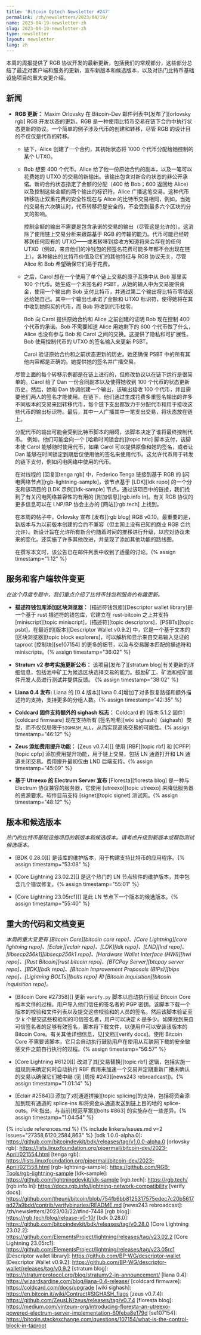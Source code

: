 ```yaml
---
title: 'Bitcoin Optech Newsletter #247'
permalink: /zh/newsletters/2023/04/19/
name: 2023-04-19-newsletter-zh
slug: 2023-04-19-newsletter-zh
type: newsletter
layout: newsletter
lang: zh
---
```

本周的周报提供了 RGB 协议开发的最新更新，包括我们的常规部分，这些部分总结了最近对客户端和服务的更新，宣布新版本和候选版本，以及对热门比特币基础设施项目的重大变更介绍。

## 新闻

- **RGB 更新：** Maxim Orlovsky 在 Bitcoin-Dev 邮件列表中[发布了][orlovsky rgb] RGB 开发状态的更新。RGB 是一种使用比特币交易在链下合约中执行状态更新的协议。一个简单的例子涉及代币的创建和转移，尽管 RGB 的设计目的不仅仅是代币的转移。

  - 链下，Alice 创建了一个合约，其初始状态将 1000 个代币分配给她控制的某个 UTXO。

  - Bob 想要 400 个代币。Alice 给了他一份原始合约的副本，以及一笔可以花费她的 UTXO 的交易的新输出。该输出包含对新合约状态的非公开承诺。新的合约状态指定了金额的分配（400 给 Bob；600 返回给 Alice）以及控制这些金额的两个输出的标识符。Alice 广播这笔交易。这种代币转移防止双重花费的安全性现在与 Alice 的比特币交易相同，例如，当她的交易有六次确认时，代币转移将是安全的，不会受到最多六个区块的分叉的影响。

      控制金额的输出不需要是包含承诺的交易的输出（尽管这是允许的）。这消除了使用链上交易分析来跟踪基于 RGB 的传输的能力。代币可能已经转移到任何现有的 UTXO——或者转移到接收方知道将来会存在的任何 UTXO（例如，来自他们的冷钱包的预签名花费可能多年都不会出现在链上）。各种输出的比特币价值及它们的其他特征与 RGB 协议无关，尽管 Alice 和 Bob 希望确保它们易于花费。

  - 之后，Carol 想在一个使用了单个链上交易的原子互换中从 Bob 那里买 100 个代币。她生成一个未签名的 PSBT，从她的输入中为交易提供资金，使用一个输出向 Bob 支付比特币，并通过第二个输出将比特币零钱返还给她自己。其中一个输出也承诺了金额和 UTXO 标识符，使得她将在其中收到她购买的代币，而 Bob 将收到代币找零。

      Bob 向 Carol 提供原始合约和 Alice 之前创建的证明 Bob 现在控制 400 个代币的承诺。Bob 不需要知道 Alice 用她剩下的 600 个代币做了什么，Alice 也没有参与 Bob 和 Carol 之间的交换。这提供了隐私和可扩展性。Bob 使用控制代币的 UTXO 的签名输入来更新 PSBT。

      Carol 验证原始合约和之前状态更新的历史。她还确保 PSBT 中的所有其他内容都是正确的。她提供她的签名并广播交易。

  尽管上面的每个转移示例都是在链上进行的，但修改协议以在链下运行是很简单的。Carol 给了 Dan 一份合同副本以及使得她收到 100 个代币的状态更新历史。然后，她和 Dan 协调创建一个输出，该输出接收 100 个代币，并且需要他们两人的签名才能使用。在链下，他们通过生成花费多重签名输出的许多不同版本的交易来回转移代币，每个链下支出都致力于分配代币和用于接收这些代币的输出标识符。最后，其中一人广播其中一笔支出交易，将状态放在链上。

  分配代币的输出可能会受到比特币脚本的阻碍，该脚本决定了谁将最终控制代币。
  例如，他们可能会向一个 [哈希时间锁合约][topic htlc] 脚本支付，该脚本使 Carol 能够随时使用代币，如果 Carol 可以提供原像和她的签名，或者让 Dan 能够在时间锁定到期后仅使用他的签名来使用代币。这允许代币用于转发的链下支付，例如闪电网络中使用的代币。

  在对线程的 [回复][tenga rgb] 中，Federico Tenga 链接到基于 RGB 的 [闪电网络节点][rgb-lightning-sample]，该节点基于 [LDK][ldk
  repo] 的一个分支和该项目的 [LDK 示例][ldk-sample] 节点。通过该项目中的链接，我们找到了有关闪电网络兼容性的有用的 [附加信息][rgb.info ln]。有关 RGB 协议的更多信息可以在 LNP/BP 协会主办的 [网站][rgb.tech] 上找到。

  在本周的帖子中，Orlovsky 宣布 [发布][rgb blog] RGB v0.10。最重要的是，新版本与为以前版本创建的合约不兼容（但主网上没有已知的商业 RGB 合约允许）。新设计旨在允许所有新合约随着时间的推移进行升级，以应对协议未来的变化。还实施了许多其他改进，并呈现了添加其他功能的路线图。

  在撰写本文时，该公告已在邮件列表中收到了适量的讨论。{% assign timestamp="1:12" %}

## 服务和客户端软件变更

*在这个月度专题中，我们重点介绍了比特币钱包和服务的有趣更新。*

- **<!--descriptor-wallet-library-adds-block-explorer-->描述符钱包库添加区块浏览器：**
  [描述符钱包库][Descriptor wallet library]是一个基于 rust 描述符的钱包库，它建立在 rust-bitcoin 之上并支持 [miniscript][topic miniscript]，[描述符][topic descriptors]，[PSBTs][topic psbt]，在最近的[版本][Descriptor Wallet v0.9.2] 中，它是一个基于文本的 [区块浏览器][topic block explorers]，可以解析和显示来自交易输入见证的 taproot [控制块][se107154] 的更多的细节，以及与交易脚本匹配的描述符和 miniscripts。{% assign timestamp="36:02" %}

- **Stratum v2 参考实施更新公布：**
  该项目[发布了][stratum blog]有关更新的详细信息，包括池中矿工为候选区块选择交易的能力。鼓励矿工、矿池和挖矿固件开发人员进行测试并提供反馈。 {% assign timestamp="38:02" %}

- **Liana 0.4 发布:**
  Liana 的 [0.4 版本][liana 0.4]增加了对多恢复路径和额外描述符的支持，支持更多的分组人数。{% assign timestamp="42:35" %}

- **Coldcard 固件支持额外的 sighash 标志：**
  Coldcard 的 [版本 5.1.2 固件][coldcard firmware] 现在支持所有
  [签名哈希][wiki sighash]（sighash）类型，而不仅仅局限于`SIGHASH_ALL`，从而实现高级交易的可能性。{% assign timestamp="46:12" %}

- **Zeus 添加费用提升功能：**
  [Zeus v0.7.4][] 使用 [RBF][topic rbf] 和 [CPFP][topic cpfp] 添加费用提升功能，用于链上交易，包括 LN 通道打开和 LN 通道关闭交易。费用提升最初仅由 LND 后端支持。{% assign timestamp="45:09" %}

- **基于 Utreexo 的 Electrum Server 宣布**
   [Floresta][floresta blog] 是一种与 Electrum 协议兼容的服务器，它使用 [utreexo][topic utreexo] 来降低服务器的资源要求。软件目前支持 [signet][topic signet] 测试网。{% assign timestamp="48:12" %}

## 版本和候选版本

*热门的比特币基础设施项目的新版本和候选版本。请考虑升级到新版本或帮助测试候选版本。*

- [BDK 0.28.0][] 是该库的维护版本，用于构建支持比特币的应用程序。{% assign timestamp="53:08" %}

- [Core Lightning 23.02.2][] 是这个热门的 LN 节点软件的维护版本，其中包含几个错误修复。{% assign timestamp="55:01" %}

- [Core Lightning 23.05rc1][] 是此 LN 节点下一个版本的候选版本。{% assign timestamp="55:40" %}

## 重大的代码和文档变更

*本周的重大变更有 [Bitcoin Core][bitcoin core repo]、[Core
Lightning][core lightning repo]、[Eclair][eclair repo]、[LDK][ldk repo]、[LND][lnd repo]、[libsecp256k1][libsecp256k1 repo]、[Hardware Wallet Interface (HWI)][hwi repo]、[Rust Bitcoin][rust bitcoin repo]、[BTCPay Server][btcpay server repo]、[BDK][bdk repo]、[Bitcoin Improvement Proposals (BIPs)][bips repo]、[Lightning BOLTs][bolts repo] 和 [Bitcoin Inquisition][bitcoin inquisition repo]。*

- [Bitcoin Core #27358][] 更新 `verify.py` 脚本以自动执行验证 Bitcoin Core 版本文件的过程。用户导入他们信任的签名者的 PGP 密钥。该脚本下载一个版本的校验和文件列表以及提交这些校验和的人员的签名。然后该脚本验证至少 *k* 个提交这些校验和的可信签名者，用户可以决定 *k* 是多少。如果找到来自可信签名者的足够有效签名，脚本将下载文件，以便用户可以安装该版本的 Bitcoin Core。有关其他详细信息，见[文档][verify docs]。使用 Bitcoin Core 不需要该脚本，它只会自动执行鼓励用户在使用从互联网下载的安全敏感文件之前自行执行的过程。{% assign timestamp="56:57" %}

- [Core Lightning #6120][] 改进了其[交易替换][topic rbf] 逻辑，包括实施一组规则来确定何时自动执行 RBF 费用来加速一个交易并定期重新广播未确认的交易以确保它们被中继 (见 [周报 #243][news243 rebroadcast])。{% assign timestamp="1:01:14" %}

- [Eclair #2584][] 添加了对[通道拼接][topic splicing]的支持，包括将资金添加到现有通道的 splice-ins 和将资金从通道发送到链上目的地的 splice-outs。PR 指出，与当前[规范草案][bolts #863] 的实施存在一些差异。{% assign timestamp="1:04:54" %}

{% include references.md %}
{% include linkers/issues.md v=2 issues="27358,6120,2584,863" %}
[bdk 1.0.0-alpha.0]: https://github.com/bitcoindevkit/bdk/releases/tag/v1.0.0-alpha.0
[orlovsky rgb]: https://lists.linuxfoundation.org/pipermail/bitcoin-dev/2023-April/021554.html
[tenga rgb]: https://lists.linuxfoundation.org/pipermail/bitcoin-dev/2023-April/021558.html
[rgb-lightning-sample]: https://github.com/RGB-Tools/rgb-lightning-sample
[ldk-sample]: https://github.com/lightningdevkit/ldk-sample
[rgb.tech]: https://rgb.tech/
[rgb.info ln]: https://docs.rgb.info/lightning-network-compatibility
[verify docs]: https://github.com/theuni/bitcoin/blob/754fb6bb8125317575edec7c20b5617ad27a9bdd/contrib/verifybinaries/README.md
[news243 rebroadcast]: /zh/newsletters/2023/03/22/#lnd-7448
[rgb blog]: https://rgb.tech/blog/release-v0-10/
[bdk 0.28.0]: https://github.com/bitcoindevkit/bdk/releases/tag/v0.28.0
[Core Lightning 23.02.2]: https://github.com/ElementsProject/lightning/releases/tag/v23.02.2
[Core Lightning 23.05rc1]: https://github.com/ElementsProject/lightning/releases/tag/v23.05rc1
[Descriptor wallet library]: https://github.com/BP-WG/descriptor-wallet
[Descriptor Wallet v0.9.2]: https://github.com/BP-WG/descriptor-wallet/releases/tag/v0.9.2
[stratum blog]: https://stratumprotocol.org/blog/stratumv2-jn-announcement/
[liana 0.4]: https://wizardsardine.com/blog/liana-0.4-release/
[coldcard firmware]: https://coldcard.com/docs/upgrade
[wiki sighash]: https://en.bitcoin.it/wiki/Contract#SIGHASH_flags
[zeus v0.7.4]: https://github.com/ZeusLN/zeus/releases/tag/v0.7.4
[floresta blog]: https://medium.com/vinteum-org/introducing-floresta-an-utreexo-powered-electrum-server-implementation-60feba8e179d
[se107154]: https://bitcoin.stackexchange.com/questions/107154/what-is-the-control-block-in-taproot

